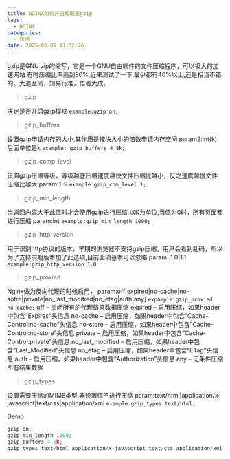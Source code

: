 ```yaml
---
title: NGINX如何开启和配置gzip
tags:
  - NGINX
categories:
  - 技术
date: 2025-06-09 11:52:26
---
```

gzip是GNU zip的缩写，它是一个GNU自由软件的文件压缩程序，可以极大的加速网站.有时压缩比率高到80%,近来测试了一下,最少都有40%以上,还是相当不错的。大道至简，知易行难，悟者大成。

> gzip

决定是否开启gzip模块
`example:gzip on;`

> gzip_buffers 

设置gzip申请内存的大小,其作用是按块大小的倍数申请内存空间
param2:int(k) 后面单位是k
`example: gzip_buffers 4 8k;`

> gzip_comp_level

设置gzip压缩等级，等级越底压缩速度越快文件压缩比越小，反之速度越慢文件压缩比越大
param:1-9
`example:gzip_com_level 1;`

> gzip_min_length

当返回内容大于此值时才会使用gzip进行压缩,以K为单位,当值为0时，所有页面都进行压缩
param:int
`example:gzip_min_length 1000;`

> gzip_http_version

用于识别http协议的版本，早期的浏览器不支持gzip压缩，用户会看到乱码，所以为了支持前期版本加了此选项,目前此项基本可以忽略
param: 1.0|1.1
`example:gzip_http_version 1.0`

> gzip_proxied

Nginx做为反向代理的时候启用，
param:off|expired|no-cache|no-sotre|private|no_last_modified|no_etag|auth|any]
`expample:gzip_proxied no-cache;`
off – 关闭所有的代理结果数据压缩
expired – 启用压缩，如果header中包含”Expires”头信息
no-cache – 启用压缩，如果header中包含”Cache-Control:no-cache”头信息
no-store – 启用压缩，如果header中包含”Cache-Control:no-store”头信息
private – 启用压缩，如果header中包含”Cache-Control:private”头信息
no_last_modified – 启用压缩，如果header中包含”Last_Modified”头信息
no_etag – 启用压缩，如果header中包含“ETag”头信息
auth – 启用压缩，如果header中包含“Authorization”头信息
any – 无条件压缩所有结果数据

> gzip_types

设置需要压缩的MIME类型,非设置值不进行压缩
param:text/html|application/x-javascript|text/css|application/xml
`example:gzip_types text/html;`

Demo
```c
gzip on;
gzip_min_length 1000;
gzip_buffers 4 8k;
gzip_types text/html application/x-javascript text/css application/xml;
```
